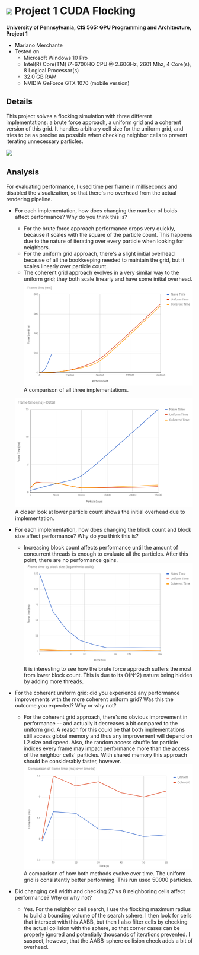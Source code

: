 ![](images/header.gif)
Project 1 CUDA Flocking
====================

**University of Pennsylvania, CIS 565: GPU Programming and Architecture, Project 1**

* Mariano Merchante
* Tested on
  * Microsoft Windows 10 Pro
  * Intel(R) Core(TM) i7-6700HQ CPU @ 2.60GHz, 2601 Mhz, 4 Core(s), 8 Logical Processor(s)
  * 32.0 GB RAM
  * NVIDIA GeForce GTX 1070 (mobile version)

## Details

This project solves a flocking simulation with three different implementations: a brute force approach, a uniform grid and a coherent version of this grid. It handles arbitrary cell size for the uniform grid, and tries to be as precise as possible when checking neighbor cells to prevent iterating unnecessary particles.

![](images/50k.gif)

## Analysis

For evaluating performance, I used time per frame in milliseconds and disabled the visualization, so that there's no overhead from the actual rendering pipeline.

* For each implementation, how does changing the number of boids affect performance? Why do you think this is?
  * For the brute force approach performance drops very quickly, because it scales with the square of the particle count. This happens due to the nature of iterating over every particle when looking for neighbors.
  * For the uniform grid approach, there's a slight initial overhead because of all the bookkeeping needed to maintain the grid, but it scales linearly over particle count.
  * The coherent grid approach evolves in a very similar way to the uniform grid; they both scale linearly and have some initial overhead.
  ![](images/analysis_count.png)
  A comparison of all three implementations.
  
  ![](images/analysis_count_detail.png)
  A closer look at lower particle count shows the initial overhead due to implementation.

* For each implementation, how does changing the block count and block size affect performance? Why do you think this is?
  * Increasing block count affects performance until the amount of concurrent threads is enough to evaluate all the particles. After this point, there are no performance gains.
  ![](images/analysis_blocks.png)
  It is interesting to see how the brute force approach suffers the most from lower block count. This is due to its O(N^2) nature being hidden by adding more threads.


* For the coherent uniform grid: did you experience any performance improvements with the more coherent uniform grid? Was this the outcome you expected? Why or why not?
  * For the coherent grid approach, there's no obvious improvement in performance -- and actually it decreases a bit compared to the uniform grid. A reason for this could be that both implementations still access global memory and thus any improvement will depend on L2 size and speed. Also, the random access shuffle for particle indices every frame may impact performance more than the access of the neighbor cells' particles. With shared memory this approach should be considerably faster, however.
  ![](images/analysis_grid_evolution_time.png)
  A comparison of how both methods evolve over time. The uniform grid is consistently better performing. This run used 50000 particles.

* Did changing cell width and checking 27 vs 8 neighboring cells affect performance? Why or why not?
  * Yes. For the neighbor cell search, I use the flocking maximum radius to build a bounding volume of the search sphere. I then look for cells that intersect with this AABB, but then I also filter cells by checking the actual collision with the sphere, so that corner cases can be properly ignored and potentially thousands of iterations prevented. I suspect, however, that the AABB-sphere collision check adds a bit of overhead.
